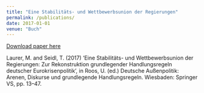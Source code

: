 ```yaml
---
title: "Eine Stabilitäts- und Wettbewerbsunion der Regierungen"
permalink: /publications/
date: 2017-01-01
venue: "Buch"
---
```


[Download paper here](https://github.com/tseidl/timoseidl/raw/master/Laurer_Seidl_2014.pdf)

Laurer, M. and Seidl, T. (2017) ‘Eine Stabilitäts- und Wettbewerbsunion der Regierungen: Zur Rekonstruktion grundlegender Handlungsregeln deutscher Eurokrisenpolitik’, in Roos, U. (ed.) Deutsche Außenpolitik: Arenen, Diskurse und grundlegende Handlungsregeln. Wiesbaden: Springer VS, pp. 13–47.
